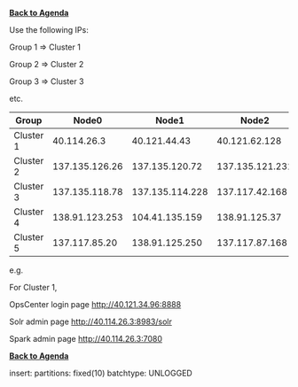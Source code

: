 **[Back to Agenda](./../README.md)**


Use the following IPs:  

Group 1 => Cluster 1

Group 2 => Cluster 2

Group 3 => Cluster 3

etc.

|  Group          | Node0          |  Node1         | Node2           | OpsCenter
|-----------------|----------------|----------------|-----------------|----------------
| Cluster 1       | 40.114.26.3    | 40.121.44.43   | 40.121.62.128   | 40.121.34.96
| Cluster 2       | 137.135.126.26 | 137.135.120.72 | 137.135.121.231 | 137.135.122.63
| Cluster 3       | 137.135.118.78 | 137.135.114.228| 137.117.42.168  | 137.135.126.86
| Cluster 4       | 138.91.123.253 | 104.41.135.159 | 138.91.125.37   | 138.91.124.113
| Cluster 5       | 137.117.85.20  | 138.91.125.250 | 137.117.87.168  | 137.117.80.134

e.g.

For Cluster 1,

OpsCenter login page
http://40.121.34.96:8888

Solr admin page
http://40.114.26.3:8983/solr

Spark admin page
http://40.114.26.3:7080

**[Back to Agenda](./../README.md)**

insert:
  partitions: fixed(10)
  batchtype: UNLOGGED 
